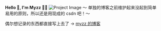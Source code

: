 **Hello 👋, I'm Myzz 👨‍💻**
![Project Image]([https://github.com/mayangzz/myzz/assets/48407274/185f8c6e-7ea6-4c00-9181-46ab0116a418](https://github.com/mayangzz/SpringBoot-Test/blob/master/src/main/resources/919c99d4-a246-4e75-961b-3a3ca8291d76.webp))
～
单独的博客之前维护起来没起到简单易用的原则，所以还是用现成的 csdn 吧！～

偶尔想记录的东西都直接写上去了 -> [myzz 的博客](https://blog.csdn.net/weixin_43501634?type=blog)
